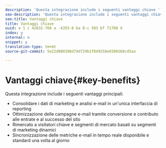 ```yaml
---
description: 'Questa integrazione include i seguenti vantaggi chiave '
seo-description: 'Questa integrazione include i seguenti vantaggi chiave '
seo-title: Vantaggi chiave
title: Vantaggi chiave
uuid: e 1 c 42832-768 a -4355-8 ba 8-c 503 bf 71708 d
index: y
internal: n
snippet: y
translation-type: tm+mt
source-git-commit: 5e22d080398d74df29b1f849258e6500168cd5aa

---
```



# Vantaggi chiave{#key-benefits}

Questa integrazione include i seguenti vantaggi principali:

* Consolidare i dati di marketing e analisi e-mail in un'unica interfaccia di reporting
* Ottimizzazione delle campagne e-mail tramite conversione e contributo alle entrate e al successo del sito
* Rimercato a visitatori chiave e segmenti di mercato basati su segmenti di marketing dinamici
* Sincronizzazione delle metriche e-mail in tempo reale disponibile e standard una volta al giorno

